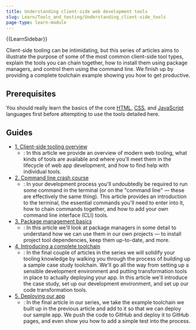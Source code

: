 ```yaml
---
title: Understanding client-side web development tools
slug: Learn/Tools_and_testing/Understanding_client-side_tools
page-type: learn-module
---
```


{{LearnSidebar}}

Client-side tooling can be intimidating, but this series of articles aims to illustrate the purpose of some of the most common client-side tool types, explain the tools you can chain together, how to install them using package managers, and control them using the command line. We finish up by providing a complete toolchain example showing you how to get productive.

## Prerequisites

You should really learn the basics of the core [HTML](/en-US/docs/Learn/HTML), [CSS](/en-US/docs/Learn_web_development/Core/Styling_basics), and [JavaScript](/en-US/docs/Learn_web_development/Core/Scripting) languages first before attempting to use the tools detailed here.

## Guides

- [1. Client-side tooling overview](/en-US/docs/Learn/Tools_and_testing/Understanding_client-side_tools/Overview)
  - : In this article we provide an overview of modern web tooling, what kinds of tools are available and where you'll meet them in the lifecycle of web app development, and how to find help with individual tools.
- [2. Command line crash course](/en-US/docs/Learn_web_development/Getting_started/Environment_setup/Command_line)
  - : In your development process you'll undoubtedly be required to run some command in the terminal (or on the "command line" — these are effectively the same thing). This article provides an introduction to the terminal, the essential commands you'll need to enter into it, how to chain commands together, and how to add your own command line interface (CLI) tools.
- [3. Package management basics](/en-US/docs/Learn/Tools_and_testing/Understanding_client-side_tools/Package_management)
  - : In this article we'll look at package managers in some detail to understand how we can use them in our own projects — to install project tool dependencies, keep them up-to-date, and more.
- [4. Introducing a complete toolchain](/en-US/docs/Learn/Tools_and_testing/Understanding_client-side_tools/Introducing_complete_toolchain)
  - : In the final couple of articles in the series we will solidify your tooling knowledge by walking you through the process of building up a sample case study toolchain. We'll go all the way from setting up a sensible development environment and putting transformation tools in place to actually deploying your app. In this article we'll introduce the case study, set up our development environment, and set up our code transformation tools.
- [5. Deploying our app](/en-US/docs/Learn/Tools_and_testing/Understanding_client-side_tools/Deployment)
  - : In the final article in our series, we take the example toolchain we built up in the previous article and add to it so that we can deploy our sample app. We push the code to GitHub and deploy it to GitHub pages, and even show you how to add a simple test into the process.
